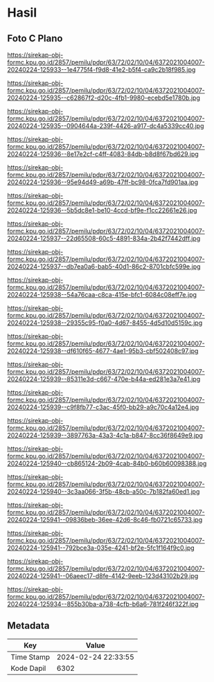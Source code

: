 # Hasil

## Foto C Plano

https://sirekap-obj-formc.kpu.go.id/2857/pemilu/pdpr/63/72/02/10/04/6372021004007-20240224-125933--1e4775f4-f9d8-41e2-b5f4-ca9c2b18f985.jpg

https://sirekap-obj-formc.kpu.go.id/2857/pemilu/pdpr/63/72/02/10/04/6372021004007-20240224-125935--c62867f2-d20c-4fb1-9980-ecebd5e1780b.jpg

https://sirekap-obj-formc.kpu.go.id/2857/pemilu/pdpr/63/72/02/10/04/6372021004007-20240224-125935--0904644a-239f-4426-a917-dc4a5339cc40.jpg

https://sirekap-obj-formc.kpu.go.id/2857/pemilu/pdpr/63/72/02/10/04/6372021004007-20240224-125936--8e17e2cf-c4ff-4083-84db-b8d8f67bd629.jpg

https://sirekap-obj-formc.kpu.go.id/2857/pemilu/pdpr/63/72/02/10/04/6372021004007-20240224-125936--95e94d49-a69b-47ff-bc98-0fca7fd901aa.jpg

https://sirekap-obj-formc.kpu.go.id/2857/pemilu/pdpr/63/72/02/10/04/6372021004007-20240224-125936--5b5dc8e1-be10-4ccd-bf9e-f1cc22661e26.jpg

https://sirekap-obj-formc.kpu.go.id/2857/pemilu/pdpr/63/72/02/10/04/6372021004007-20240224-125937--22d65508-60c5-4891-834a-2b42f7442dff.jpg

https://sirekap-obj-formc.kpu.go.id/2857/pemilu/pdpr/63/72/02/10/04/6372021004007-20240224-125937--db7ea0a6-bab5-40d1-86c2-8701cbfc599e.jpg

https://sirekap-obj-formc.kpu.go.id/2857/pemilu/pdpr/63/72/02/10/04/6372021004007-20240224-125938--54a76caa-c8ca-415e-bfc1-6084c08eff7e.jpg

https://sirekap-obj-formc.kpu.go.id/2857/pemilu/pdpr/63/72/02/10/04/6372021004007-20240224-125938--29355c95-f0a0-4d67-8455-4d5d10d5159c.jpg

https://sirekap-obj-formc.kpu.go.id/2857/pemilu/pdpr/63/72/02/10/04/6372021004007-20240224-125938--df610f65-4677-4ae1-95b3-cbf502408c97.jpg

https://sirekap-obj-formc.kpu.go.id/2857/pemilu/pdpr/63/72/02/10/04/6372021004007-20240224-125939--85311e3d-c667-470e-b44a-ed281e3a7e41.jpg

https://sirekap-obj-formc.kpu.go.id/2857/pemilu/pdpr/63/72/02/10/04/6372021004007-20240224-125939--c9f8fb77-c3ac-45f0-bb29-a9c70c4a12e4.jpg

https://sirekap-obj-formc.kpu.go.id/2857/pemilu/pdpr/63/72/02/10/04/6372021004007-20240224-125939--3897763a-43a3-4c1a-b847-8cc36f8649e9.jpg

https://sirekap-obj-formc.kpu.go.id/2857/pemilu/pdpr/63/72/02/10/04/6372021004007-20240224-125940--cb865124-2b09-4cab-84b0-b60b60098388.jpg

https://sirekap-obj-formc.kpu.go.id/2857/pemilu/pdpr/63/72/02/10/04/6372021004007-20240224-125940--3c3aa066-3f5b-48cb-a50c-7b182fa60ed1.jpg

https://sirekap-obj-formc.kpu.go.id/2857/pemilu/pdpr/63/72/02/10/04/6372021004007-20240224-125941--09836beb-36ee-42d6-8c46-fb0721c65733.jpg

https://sirekap-obj-formc.kpu.go.id/2857/pemilu/pdpr/63/72/02/10/04/6372021004007-20240224-125941--792bce3a-035e-4241-bf2e-5fc1f164f9c0.jpg

https://sirekap-obj-formc.kpu.go.id/2857/pemilu/pdpr/63/72/02/10/04/6372021004007-20240224-125941--06aeec17-d8fe-4142-9eeb-123d43102b29.jpg

https://sirekap-obj-formc.kpu.go.id/2857/pemilu/pdpr/63/72/02/10/04/6372021004007-20240224-125934--855b30ba-a738-4cfb-b6a6-781f246f322f.jpg


## Metadata

| Key        | Value               |
| ---------- | ------------------- |
| Time Stamp | 2024-02-24 22:33:55 |
| Kode Dapil | 6302                |



